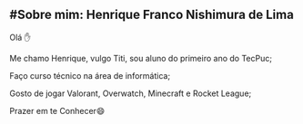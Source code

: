 #Sobre mim: Henrique Franco Nishimura de Lima 
---
Olá :hand: 

Me chamo Henrique, vulgo Titi, sou aluno do primeiro ano do TecPuc; 

Faço curso técnico na área de informática; 

Gosto de jogar Valorant, Overwatch, Minecraft e Rocket League; 

Prazer em te Conhecer:smile: 
